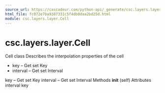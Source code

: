 ```yaml
---
source_url: https://cascadeur.com/python-api/_generate/csc.layers.layer.Cell.html
html_file: fc072e7ba9387331c5f4db8daa2bd25d.html
module: csc.layers.layer.Cell
---
```


# csc.layers.layer.Cell 

Cell class Describes the interpolation properties of the cell
- key – Get set Key
- interval – Get set Interval

key – Get set Key interval – Get set Interval Methods __init__ (self) Attributes interval key